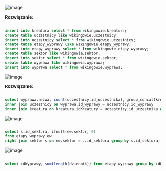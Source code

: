 ![image](https://github.com/SzymonRymszewicz/Bazy_Danych/assets/147385726/098e5672-d900-4cfa-8447-40d2eb75d33d)

**Rozwiązanie:**

```sql

insert into kreatura select * from wikingowie.kreatura;
create table uczestnicy like wikingowie.uczestnicy;
insert into uczestnicy select * from wikingowie.uczestnicy;
create table etapy_wyprawy like wikingowie.etapy_wyprawy;
insert into etapy_wyprawy select * from wikingowie.etapy_wyprawy;
create table sektor like wikingowie.sektor;
insert into sektor select * from wikingowie.sektor;
create table wyprawa like wikingowie.wyprawa;
insert into wyprawa select * from wikingowie.wyprawa;

```

![image](https://github.com/SzymonRymszewicz/Bazy_Danych/assets/147385726/fc4aeaf7-3435-4d0c-ae90-806ba9dcc78a)

**Rozwiązanie:**

```sql

select wyprawa.nazwa, count(uczestnicy.id_uczestnika), group_concat(kreatura.nazwa) from wyprawa 
inner join uczestnicy on wyprawa.id_wyprawy = uczestnicy.id_wyprawy
inner join kreatura on kreatura.idKreatury = uczestnicy.id_uczestnika group by wyprawa.nazwa;

```

![image](https://github.com/SzymonRymszewicz/Bazy_Danych/assets/147385726/c2ce839c-5d8a-4258-814a-0ab874e3dcb9)

```sql

select s.id_sektora, ifnull(ew.sektor, 0)
from etapy_wyprawy ew
right join sektor s on ew.sektor = s.id_sektora group by s.id_sektora;

```

![image](https://github.com/SzymonRymszewicz/Bazy_Danych/assets/147385726/bb61afaf-22d7-42dd-b1f3-cb9a73ddbe47)

```sql

select idWyprawy, sum(length(dziennik)) from etapy_wyprawy group by idWyprawy;

```

